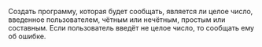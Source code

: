 Создать программу, которая будет сообщать, является ли целое число, введенное пользователем, чётным или нечётным, простым или составным. Если пользователь введёт не целое число, то сообщать ему об ошибке.
